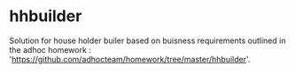 # hhbuilder
Solution for house holder builer based on buisness requirements outlined in the adhoc homework :
'https://github.com/adhocteam/homework/tree/master/hhbuilder'. 



